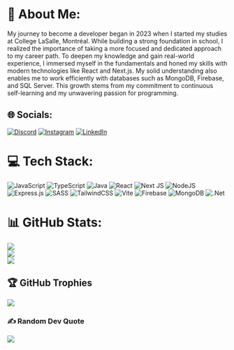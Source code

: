 # 💫 About Me:
My journey to become a developer began in 2023 when I started my studies at College LaSalle, Montréal. While building a strong foundation in school, I realized the importance of taking a more focused and dedicated approach to my career path. To deepen my knowledge and gain real-world experience, I immersed myself in the fundamentals and honed my skills with modern technologies like React and Next.js. My solid understanding also enables me to work efficiently with databases such as MongoDB, Firebase, and SQL Server. This growth stems from my commitment to continuous self-learning and my unwavering passion for programming.


## 🌐 Socials:
[![Discord](https://img.shields.io/badge/Discord-%237289DA.svg?logo=discord&logoColor=white)](https://discord.gg/justkien#7653) [![Instagram](https://img.shields.io/badge/Instagram-%23E4405F.svg?logo=Instagram&logoColor=white)](https://instagram.com/ngkien.272) [![LinkedIn](https://img.shields.io/badge/LinkedIn-%230077B5.svg?logo=linkedin&logoColor=white)](https://linkedin.com/in/kien-nguyen-46bab22a1) 

# 💻 Tech Stack:
![JavaScript](https://img.shields.io/badge/javascript-%23323330.svg?style=for-the-badge&logo=javascript&logoColor=%23F7DF1E) ![TypeScript](https://img.shields.io/badge/typescript-%23007ACC.svg?style=for-the-badge&logo=typescript&logoColor=white) ![Java](https://img.shields.io/badge/java-%23ED8B00.svg?style=for-the-badge&logo=openjdk&logoColor=white) ![React](https://img.shields.io/badge/react-%2320232a.svg?style=for-the-badge&logo=react&logoColor=%2361DAFB) ![Next JS](https://img.shields.io/badge/Next-black?style=for-the-badge&logo=next.js&logoColor=white) ![NodeJS](https://img.shields.io/badge/node.js-6DA55F?style=for-the-badge&logo=node.js&logoColor=white) ![Express.js](https://img.shields.io/badge/express.js-%23404d59.svg?style=for-the-badge&logo=express&logoColor=%2361DAFB) ![SASS](https://img.shields.io/badge/SASS-hotpink.svg?style=for-the-badge&logo=SASS&logoColor=white) ![TailwindCSS](https://img.shields.io/badge/tailwindcss-%2338B2AC.svg?style=for-the-badge&logo=tailwind-css&logoColor=white) ![Vite](https://img.shields.io/badge/vite-%23646CFF.svg?style=for-the-badge&logo=vite&logoColor=white) ![Firebase](https://img.shields.io/badge/firebase-a08021?style=for-the-badge&logo=firebase&logoColor=ffcd34) ![MongoDB](https://img.shields.io/badge/MongoDB-%234ea94b.svg?style=for-the-badge&logo=mongodb&logoColor=white) ![.Net](https://img.shields.io/badge/.NET-5C2D91?style=for-the-badge&logo=.net&logoColor=white)
# 📊 GitHub Stats:
![](https://github-readme-stats.vercel.app/api?username=K1enNg&theme=neon&hide_border=false&include_all_commits=false&count_private=false)<br/>
![](https://github-readme-streak-stats.herokuapp.com/?user=K1enNg&theme=neon&hide_border=false)<br/>
![](https://github-readme-stats.vercel.app/api/top-langs/?username=K1enNg&theme=neon&hide_border=false&include_all_commits=false&count_private=false&layout=compact)

## 🏆 GitHub Trophies
![](https://github-profile-trophy.vercel.app/?username=K1enNg&theme=radical&no-frame=false&no-bg=false&margin-w=4)

### ✍️ Random Dev Quote
![](https://quotes-github-readme.vercel.app/api?type=horizontal&theme=radical)

<!-- Proudly created with GPRM ( https://gprm.itsvg.in ) -->
